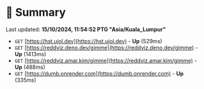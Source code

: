 # 📖 Summary
Last updated: **15/10/2024, 11:54:52 PTG "Asia/Kuala_Lumpur"**

- `GET` [https://hst.ujol.dev](https://hst.ujol.dev) - **Up** (529ms)
- `GET` [https://reddviz.deno.dev/gimme](https://reddviz.deno.dev/gimme) - **Up** (1413ms)
- `GET` [https://reddviz.amar.kim/gimme](https://reddviz.amar.kim/gimme) - **Up** (488ms)
- `GET` [https://dumb.onrender.com](https://dumb.onrender.com) - **Up** (335ms)
